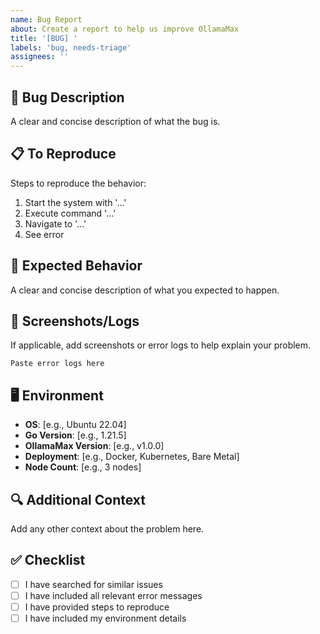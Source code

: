 ```yaml
---
name: Bug Report
about: Create a report to help us improve OllamaMax
title: '[BUG] '
labels: 'bug, needs-triage'
assignees: ''
---
```


## 🐛 Bug Description
A clear and concise description of what the bug is.

## 📋 To Reproduce
Steps to reproduce the behavior:
1. Start the system with '...'
2. Execute command '...'
3. Navigate to '...'
4. See error

## 🎯 Expected Behavior
A clear and concise description of what you expected to happen.

## 📸 Screenshots/Logs
If applicable, add screenshots or error logs to help explain your problem.

```
Paste error logs here
```

## 🖥️ Environment
 - **OS**: [e.g., Ubuntu 22.04]
 - **Go Version**: [e.g., 1.21.5]
 - **OllamaMax Version**: [e.g., v1.0.0]
 - **Deployment**: [e.g., Docker, Kubernetes, Bare Metal]
 - **Node Count**: [e.g., 3 nodes]

## 🔍 Additional Context
Add any other context about the problem here.

## ✅ Checklist
- [ ] I have searched for similar issues
- [ ] I have included all relevant error messages
- [ ] I have provided steps to reproduce
- [ ] I have included my environment details